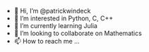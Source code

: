 - 👋 Hi, I’m @patrickwindeck
- 👀 I’m interested in Python, C, C++
- 🌱 I’m currently learning Julia
- 💞️ I’m looking to collaborate on Mathematics
- 📫 How to reach me ...

<!---
patrickwindeck/patrickwindeck is a ✨ special ✨ repository because its `README.md` (this file) appears on your GitHub profile.
You can click the Preview link to take a look at your changes.
--->
